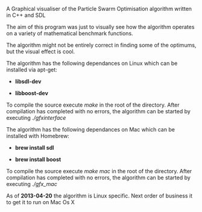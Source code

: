 A Graphical visualiser of the Particle Swarm Optimisation algorithm  written in C++ and SDL

The aim of this program was just to visually see how the algorithm operates on a variety of mathematical benchmark functions.

The algorithm might not be entirely correct in finding some of the optimums, but the visual effect is cool.

The algorithm has the following dependances on Linux which can be installed via apt-get:

- **libsdl-dev**

- **libboost-dev**

To compile the source execute _make_ in the root of the directory. After compilation has completed with no errors, the algorithm can be started by executing _./gfxinterface_

The algorithm has the following dependances on Mac which can be installed with Homebrew:

- **brew install sdl**

- **brew install boost**

To compile the source execute _make mac_ in the root of the directory. After compilation has completed with no errors, the algorithm can be started by executing _./gfx_mac_

As of **2013-04-20** the algorithm is Linux specific. Next order of business it to get it to run on Mac Os X
